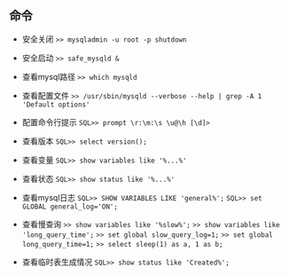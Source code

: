 ## 命令
* 安全关闭 `>> mysqladmin -u root -p shutdown`
* 安全启动 `>> safe_mysqld & `

* 查看mysql路径 `>> which mysqld`

* 查看配置文件 `>> /usr/sbin/mysqld --verbose --help | grep -A 1 'Default options'`

* 配置命令行提示 `SQL>> prompt \r:\m:\s \u@\h [\d]>`

* 查看版本 `SQL>> select version();`

* 查看变量 `SQL>> show variables like '%...%'`

* 查看状态 `SQL>> show status like '%...%'`

* 查看mysql日志
`SQL>> SHOW VARIABLES LIKE 'general%';`
`SQL>> set GLOBAL general_log='ON';`

* 查看慢查询
`>> show variables like '%slow%';`
`>> show variables like 'long_query_time';`
`>> set global slow_query_log=1;`
`>> set global long_query_time=1;`
`>> select sleep(1) as a, 1 as b;`

* 查看临时表生成情况 `SQL>> show status like 'Created%';`
